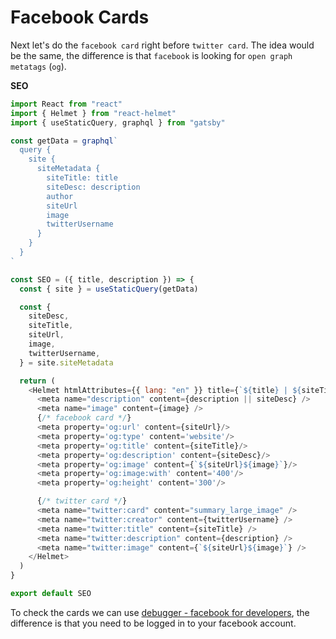 # Facebook Cards

 Next let's do the `facebook card` right before `twitter card`. The idea would be the same, the difference is that `facebook` is looking for `open graph metatags` (`og`). 

**SEO**

```js
import React from "react"
import { Helmet } from "react-helmet"
import { useStaticQuery, graphql } from "gatsby"

const getData = graphql`
  query {
    site {
      siteMetadata {
        siteTitle: title
        siteDesc: description
        author
        siteUrl
        image
        twitterUsername
      }
    }
  }
`

const SEO = ({ title, description }) => {
  const { site } = useStaticQuery(getData)

  const {
    siteDesc,
    siteTitle,
    siteUrl,
    image,
    twitterUsername,
  } = site.siteMetadata

  return (
    <Helmet htmlAttributes={{ lang: "en" }} title={`${title} | ${siteTitle}`}>
      <meta name="description" content={description || siteDesc} />
      <meta name="image" content={image} />
      {/* facebook card */}
      <meta property='og:url' content={siteUrl}/>
      <meta property='og:type' content='website'/>
      <meta property='og:title' content={siteTitle}/>
      <meta property='og:description' content={siteDesc}/>
      <meta property='og:image' content={`${siteUrl}${image}`}/>
      <meta property='og:image:with' content='400'/>
      <meta property='og:height' content='300'/>

      {/* twitter card */}
      <meta name="twitter:card" content="summary_large_image" />
      <meta name="twitter:creator" content={twitterUsername} />
      <meta name="twitter:title" content={siteTitle} />
      <meta name="twitter:description" content={description} />
      <meta name="twitter:image" content={`${siteUrl}${image}`} />
    </Helmet>
  )
}

export default SEO
```

To check the cards we can use [debugger - facebook for developers](https://developers.facebook.com/tools/debug/sharing/batch/), the difference is that you need to be logged in to your facebook account. 





